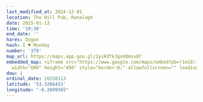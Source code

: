 ```yaml
---
last_modified_at: 2024-12-01
location: The Hill Pub, Ranalagh
date: 2025-01-13
time: '19:30'
end_date: ''
hares: Dogon
hash: I ♥ Monday
number: '379'
map_url: https://maps.app.goo.gl/2yiKdfkJgoXDmxx87
embedded_map: <iframe src="https://www.google.com/maps/embed?pb=!1m18!1m12!1m3!1d2382.9279544037254!2d-6.260936523090145!3d53.32664327619733!2m3!1f0!2f0!3f0!3m2!1i1024!2i768!4f13.1!3m3!1m2!1s0x48670ea66b7a0f2f%3A0xaf3fe798e64112d4!2sThe%20Hill%20Pub!5e0!3m2!1sen!2ses!4v1736088900553!5m2!1sen!2ses"
  width="600" height="450" style="border:0;" allowfullscreen="" loading="lazy" referrerpolicy="no-referrer-when-downgrade"></iframe>
dow: 1
ordinal_date: 20250113
latitude: '53.3266433'
longitude: "-6.2609365"
---
```


